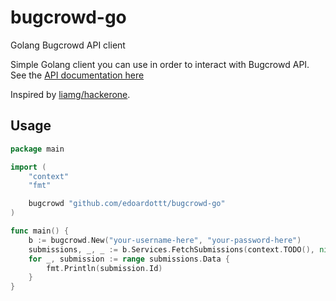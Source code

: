 # bugcrowd-go
Golang Bugcrowd API client

Simple Golang client you can use in order to interact with Bugcrowd API. See the [API documentation here](https://docs.bugcrowd.com/api/2021-10-28/) 

Inspired by [liamg/hackerone](https://github.com/liamg/hackerone).

Usage
-------
```Go
package main

import (
	"context"
	"fmt"

	bugcrowd "github.com/edoardottt/bugcrowd-go"
)

func main() {
	b := bugcrowd.New("your-username-here", "your-password-here")
	submissions, _, _ := b.Services.FetchSubmissions(context.TODO(), nil)
	for _, submission := range submissions.Data {
		fmt.Println(submission.Id)
	}
}
```